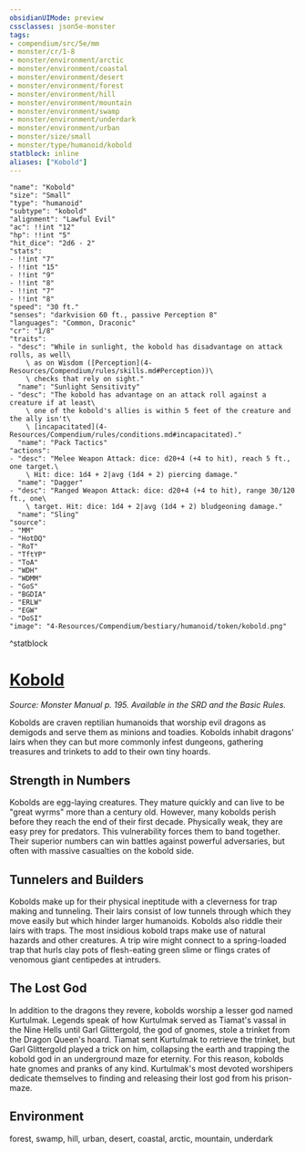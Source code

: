 ```yaml
---
obsidianUIMode: preview
cssclasses: json5e-monster
tags:
- compendium/src/5e/mm
- monster/cr/1-8
- monster/environment/arctic
- monster/environment/coastal
- monster/environment/desert
- monster/environment/forest
- monster/environment/hill
- monster/environment/mountain
- monster/environment/swamp
- monster/environment/underdark
- monster/environment/urban
- monster/size/small
- monster/type/humanoid/kobold
statblock: inline
aliases: ["Kobold"]
---
```

```statblock
"name": "Kobold"
"size": "Small"
"type": "humanoid"
"subtype": "kobold"
"alignment": "Lawful Evil"
"ac": !!int "12"
"hp": !!int "5"
"hit_dice": "2d6 - 2"
"stats":
- !!int "7"
- !!int "15"
- !!int "9"
- !!int "8"
- !!int "7"
- !!int "8"
"speed": "30 ft."
"senses": "darkvision 60 ft., passive Perception 8"
"languages": "Common, Draconic"
"cr": "1/8"
"traits":
- "desc": "While in sunlight, the kobold has disadvantage on attack rolls, as well\
    \ as on Wisdom ([Perception](4-Resources/Compendium/rules/skills.md#Perception))\
    \ checks that rely on sight."
  "name": "Sunlight Sensitivity"
- "desc": "The kobold has advantage on an attack roll against a creature if at least\
    \ one of the kobold's allies is within 5 feet of the creature and the ally isn't\
    \ [incapacitated](4-Resources/Compendium/rules/conditions.md#incapacitated)."
  "name": "Pack Tactics"
"actions":
- "desc": "Melee Weapon Attack: dice: d20+4 (+4 to hit), reach 5 ft., one target.\
    \ Hit: dice: 1d4 + 2|avg (1d4 + 2) piercing damage."
  "name": "Dagger"
- "desc": "Ranged Weapon Attack: dice: d20+4 (+4 to hit), range 30/120 ft., one\
    \ target. Hit: dice: 1d4 + 2|avg (1d4 + 2) bludgeoning damage."
  "name": "Sling"
"source":
- "MM"
- "HotDQ"
- "RoT"
- "TftYP"
- "ToA"
- "WDH"
- "WDMM"
- "GoS"
- "BGDIA"
- "ERLW"
- "EGW"
- "DoSI"
"image": "4-Resources/Compendium/bestiary/humanoid/token/kobold.png"
```
^statblock
# [Kobold](4-Resources/Compendium/bestiary/humanoid/kobold.md)
*Source: Monster Manual p. 195. Available in the SRD and the Basic Rules.*  

Kobolds are craven reptilian humanoids that worship evil dragons as demigods and serve them as minions and toadies. Kobolds inhabit dragons' lairs when they can but more commonly infest dungeons, gathering treasures and trinkets to add to their own tiny hoards.

## Strength in Numbers

Kobolds are egg-laying creatures. They mature quickly and can live to be "great wyrms" more than a century old. However, many kobolds perish before they reach the end of their first decade. Physically weak, they are easy prey for predators. This vulnerability forces them to band together. Their superior numbers can win battles against powerful adversaries, but often with massive casualties on the kobold side.

## Tunnelers and Builders

Kobolds make up for their physical ineptitude with a cleverness for trap making and tunneling. Their lairs consist of low tunnels through which they move easily but which hinder larger humanoids. Kobolds also riddle their lairs with traps. The most insidious kobold traps make use of natural hazards and other creatures. A trip wire might connect to a spring-loaded trap that hurls clay pots of flesh-eating green slime or flings crates of venomous giant centipedes at intruders.

## The Lost God

In addition to the dragons they revere, kobolds worship a lesser god named Kurtulmak. Legends speak of how Kurtulmak served as Tiamat's vassal in the Nine Hells until Garl Glittergold, the god of gnomes, stole a trinket from the Dragon Queen's hoard. Tiamat sent Kurtulmak to retrieve the trinket, but Garl Glittergold played a trick on him, collapsing the earth and trapping the kobold god in an underground maze for eternity. For this reason, kobolds hate gnomes and pranks of any kind. Kurtulmak's most devoted worshipers dedicate themselves to finding and releasing their lost god from his prison-maze.



## Environment

forest, swamp, hill, urban, desert, coastal, arctic, mountain, underdark
